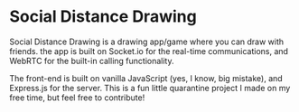 # Social Distance Drawing 

Social Distance Drawing is a drawing app/game where you can draw with friends. the app is built on Socket.io for the real-time communications, and WebRTC for the built-in calling functionality.

The front-end is built on vanilla JavaScript (yes, I know, big mistake), and Express.js for the server. This is a fun little quarantine project I made on my free time, but feel free to contribute! 
